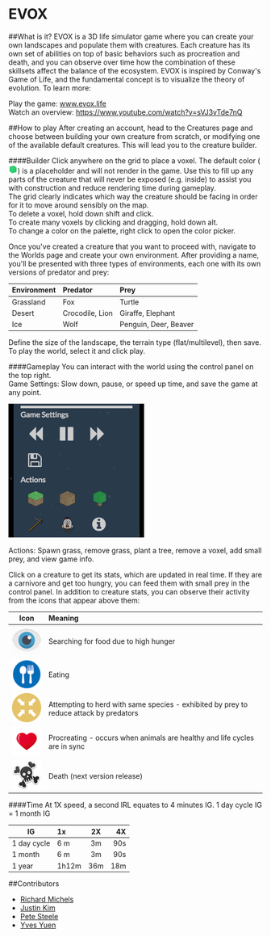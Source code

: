 # EVOX

##What is it?
EVOX is a 3D life simulator game where you can create your own landscapes and populate them with creatures. Each creature has its own set of abilities on top of basic behaviors such as procreation and death, and you can observe over time how the combination of these skillsets affect the balance of the ecosystem. EVOX is inspired by Conway's Game of Life, and the fundamental concept is to visualize the theory of evolution. To learn more:

Play the game: www.evox.life  
Watch an overview: https://www.youtube.com/watch?v=sVJ3vTde7nQ

##How to play
After creating an account, head to the Creatures page and choose between building your own creature from scratch, or modifying one of the available default creatures. This will lead you to the creature builder.

####Builder
Click anywhere on the grid to place a voxel. The default color (![](client/textures/block.png)) is a placeholder and will not render in the game. Use this to fill up any parts of the creature that will never be exposed (e.g. inside) to assist you with construction and reduce rendering time during gameplay.  
The grid clearly indicates which way the creature should be facing in order for it to move around sensibly on the map.  
To delete a voxel, hold down shift and click.  
To create many voxels by clicking and dragging, hold down alt.  
To change a color on the palette, right click to open the color picker.

Once you've created a creature that you want to proceed with, navigate to the Worlds page and create your own environment. After providing a name, you'll be presented with three types of environments, each one with its own versions of predator and prey:

|Environment      | Predator            | Prey            |
|--------| :------------- |:-------------|
| Grassland  | Fox     | Turtle |
| Desert | Crocodile, Lion      | Giraffe, Elephant     |
| Ice | Wolf| Penguin, Deer, Beaver    |

Define the size of the landscape, the terrain type (flat/multilevel), then save. To play the world, select it and click play.

####Gameplay
You can interact with the world using the control panel on the top right.  
Game Settings: Slow down, pause, or speed up time, and save the game at any point.

![](server/images/controlpanel.png)

Actions: Spawn grass, remove grass, plant a tree, remove a voxel, add small prey, and view game info.

Click on a creature to get its stats, which are updated in real time. If they are a carnivore and get too hungry, you can feed them with small prey in the control panel. In addition to creature stats, you can observe their activity from the icons that appear above them:

|Icon      | Meaning            |
|--------| :------------- |
| ![](client/textures/look.png)  | Searching for food due to high hunger |
| ![](client/textures/eating.png) | Eating      |
| ![](client/textures/herd.png) | Attempting to herd with same species - exhibited by prey to reduce attack by predators|
| ![](client/textures/love.png) | Procreating - occurs when animals are healthy and life cycles are in sync|
| ![](client/textures/dead.png) | Death (next version release) |

####Time
At 1X speed, a second IRL equates to 4 minutes IG.
1 day cycle IG = 1 month IG

|IG      | 1x            | 2X            | 4X    |
|--------| :------------- |:-------------:| -----:|
| 1 day cycle | 6 m     | 3m | 90s |
| 1 month| 6 m      | 3m     |   90s|
| 1 year| 1h12m| 36m    |    18m |

##Contributors
- [Richard Michels](https://github.com/richardalexandermichels)
- [Justin Kim](https://github.com/jkim430)
- [Pete Steele](https://github.com/celanajaya)
- [Yves Yuen](https://github.com/justYves)

